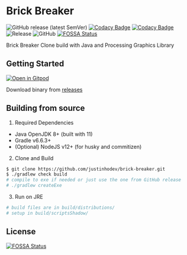 # Brick Breaker

![GitHub release (latest SemVer)](https://img.shields.io/github/v/release/justinhodev/brick-breaker)
[![Codacy Badge](https://app.codacy.com/project/badge/Grade/070089e3cf8d44faa44ae609b87bae2f)](https://www.codacy.com/gh/justinhodev/brick-breaker/dashboard?utm_source=github.com&amp;utm_medium=referral&amp;utm_content=justinhodev/brick-breaker&amp;utm_campaign=Badge_Grade)
[![Codacy Badge](https://app.codacy.com/project/badge/Coverage/070089e3cf8d44faa44ae609b87bae2f)](https://www.codacy.com/gh/justinhodev/brick-breaker/dashboard?utm_source=github.com&utm_medium=referral&utm_content=justinhodev/brick-breaker&utm_campaign=Badge_Coverage)
![Release](https://github.com/justinhodev/brick-breaker/workflows/Release/badge.svg)
![GitHub](https://img.shields.io/github/license/justinhodev/brick-breaker)
[![FOSSA Status](https://app.fossa.com/api/projects/custom%2B20524%2Fgithub.com%2Fjustinhodev%2Fbrick-breaker.svg?type=small)](https://app.fossa.com/projects/custom%2B20524%2Fgithub.com%2Fjustinhodev%2Fbrick-breaker?ref=badge_small)

Brick Breaker Clone build with Java and Processing Graphics Library

## Getting Started

[![Open in Gitpod](https://gitpod.io/button/open-in-gitpod.svg)](https://gitpod.io/#https://github.com/justinhodev/brick-breaker)

Download binary from [releases](https://github.com/justinhodev/brick-breaker/releases)

## Building from source

1. Required Dependencies
  * Java OpenJDK 8+ (built with 11)
  * Gradle v6.6.3+
  * (Optional) NodeJS v12+ (for husky and commitizen)
  
2. Clone and Build

```bash
$ git clone https://github.com/justinhodev/brick-breaker.git
$ ./gradlew check build
# compile to exe if needed or just use the one from GitHub release
# ./gradlew createExe
```

3. Run on JRE

```bash
# build files are in build/distributions/
# setup in build/scriptsShadow/
```

## License

[![FOSSA Status](https://app.fossa.com/api/projects/custom%2B20524%2Fgithub.com%2Fjustinhodev%2Fbrick-breaker.svg?type=large)](https://app.fossa.com/projects/custom%2B20524%2Fgithub.com%2Fjustinhodev%2Fbrick-breaker?ref=badge_large)

